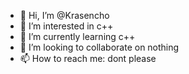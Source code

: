 - 👋 Hi, I’m @Krasencho
- 👀 I’m interested in c++
- 🌱 I’m currently learning c++
- 💞️ I’m looking to collaborate on nothing
- 📫 How to reach me: dont please

<!---
Krasencho/Krasencho is a ✨ special ✨ repository because its `README.md` (this file) appears on your GitHub profile.
You can click the Preview link to take a look at your changes.
--->

